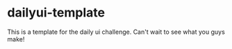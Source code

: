 # dailyui-template
This is a template for the daily ui challenge. Can't wait to see what you guys make!
